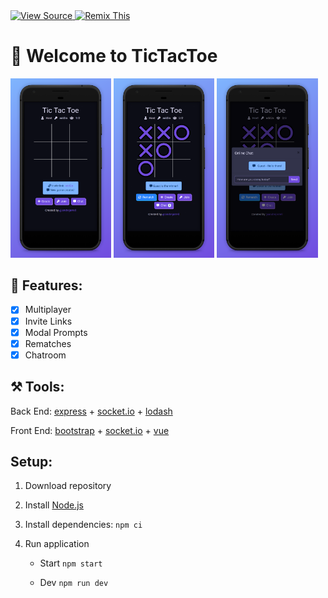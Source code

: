 <a href="https://glitch.com/edit/#!/tttjs">
   <img alt="View Source" src="https://cdn.glitch.com/2bdfb3f8-05ef-4035-a06e-2043962a3a13%2Fview-source%402x.png" height="33">
</a>
<a href="https://glitch.com/edit/#!/remix/tttjs">
   <img alt="Remix This" src="https://cdn.glitch.com/2bdfb3f8-05ef-4035-a06e-2043962a3a13%2Fremix%402x.png" height="33">
</a>

# 👋 Welcome to TicTacToe

<div>
   <img width="32%" src="https://raw.githubusercontent.com/andrejarrell/TicTacToe/master/screenshots/1.jpg">
   <img width="32%" src="https://raw.githubusercontent.com/andrejarrell/TicTacToe/master/screenshots/2.jpg">
   <img width="32%" src="https://raw.githubusercontent.com/andrejarrell/TicTacToe/master/screenshots/3.jpg">
</div>

## 🎨 Features:

- [x] Multiplayer
- [x] Invite Links
- [x] Modal Prompts
- [x] Rematches
- [x] Chatroom

## ⚒️ Tools:

Back End: [express](https://expressjs.com) + [socket.io](https://socket.io) + [lodash](https://lodash.com)

Front End: [bootstrap](https://getbootstrap.com) + [socket.io](https://socket.io) + [vue](https://vuejs.org)

## Setup:

1. Download repository

2. Install [Node.js](https://nodejs.org/en/download)

3. Install dependencies: `npm ci`

4. Run application

   - Start `npm start`

   - Dev `npm run dev`